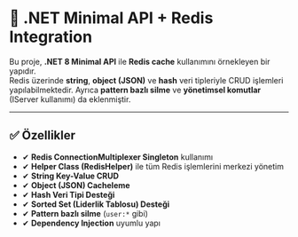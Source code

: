 # 🚀 .NET Minimal API + Redis Integration

Bu proje, **.NET 8 Minimal API** ile **Redis cache** kullanımını örnekleyen bir yapıdır.  
Redis üzerinde **string**, **object (JSON)** ve **hash** veri tipleriyle CRUD işlemleri yapılabilmektedir. Ayrıca **pattern bazlı silme** ve **yönetimsel komutlar** (IServer kullanımı) da eklenmiştir.

---

## ✅ Özellikler
- ✔ **Redis ConnectionMultiplexer Singleton** kullanımı
- ✔ **Helper Class (RedisHelper)** ile tüm Redis işlemlerini merkezi yönetim
- ✔ **String Key-Value CRUD**
- ✔ **Object (JSON) Cacheleme**
- ✔ **Hash Veri Tipi Desteği**
- ✔ **Sorted Set (Liderlik Tablosu) Desteği**
- ✔ **Pattern bazlı silme** (`user:*` gibi)
- ✔ **Dependency Injection** uyumlu yapı
